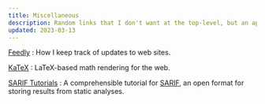 ```yaml
---
title: Miscellaneous
description: Random links that I don't want at the top-level, but an appropriate category yet.
updated: 2023-03-13
---
```


[Feedly](https://feedly.com/)
:   How I keep track of updates to web sites.

[KaTeX](https://katex.org/)
:   LaTeX-based math rendering for the web.

[SARIF Tutorials](https://github.com/microsoft/sarif-tutorials)
:   A comprehensible tutorial for [SARIF](https://sarifweb.azurewebsites.net/),
    an open format for storing results from static analyses.
